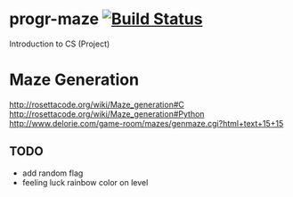 # progr-maze [![Build Status](https://travis-ci.com/progrmoiz/progr-maze.svg?token=HxxZgU9NXPX4YChEz1Wx&branch=master)](https://travis-ci.com/progrmoiz/progr-maze)
Introduction to CS (Project)

# Maze Generation
http://rosettacode.org/wiki/Maze_generation#C
http://rosettacode.org/wiki/Maze_generation#Python
http://www.delorie.com/game-room/mazes/genmaze.cgi?html+text+15+15

## TODO
- add random flag
- feeling luck rainbow color on level
